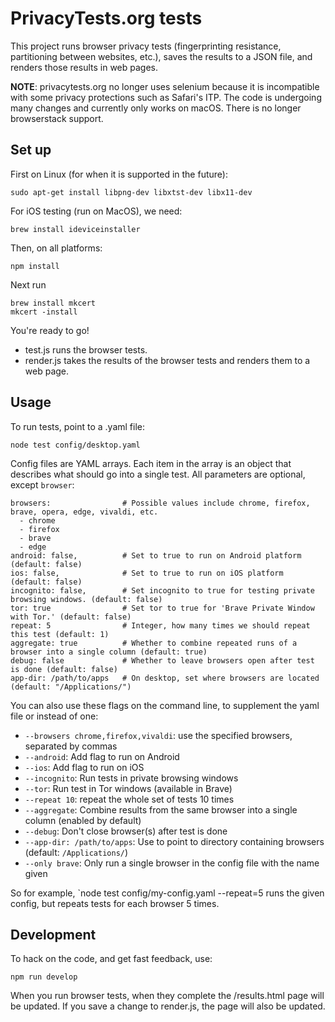 # PrivacyTests.org tests
This project runs browser privacy tests (fingerprinting resistance, partitioning between websites, etc.), saves the results to a JSON file, and renders those results in web pages.

**NOTE**: privacytests.org no longer uses selenium because it is incompatible with some privacy protections such as Safari's ITP. The code is undergoing many changes and currently only works on macOS. There is no longer
browserstack support.

## Set up

First on Linux (for when it is supported in the future):

`sudo apt-get install libpng-dev libxtst-dev libx11-dev`

For iOS testing (run on MacOS), we need:

`brew install ideviceinstaller`

Then, on all platforms:

`npm install`

Next run
```
brew install mkcert
mkcert -install
```

You're ready to go!

* test.js runs the browser tests.
* render.js takes the results of the browser tests and renders them to a web page.

## Usage

To run tests, point to a .yaml file:

`node test config/desktop.yaml`

Config files are YAML arrays. Each item in the array is an object
that describes what should go into a single test. All parameters
are optional, except `browser`:

```
browsers:                # Possible values include chrome, firefox, brave, opera, edge, vivaldi, etc.
  - chrome
  - firefox
  - brave
  - edge
android: false,          # Set to true to run on Android platform (default: false)
ios: false,              # Set to true to run on iOS platform (default: false)
incognito: false,        # Set incognito to true for testing private browsing windows. (default: false)
tor: true                # Set tor to true for 'Brave Private Window with Tor.' (default: false)
repeat: 5                # Integer, how many times we should repeat this test (default: 1)
aggregate: true          # Whether to combine repeated runs of a browser into a single column (default: true)
debug: false             # Whether to leave browsers open after test is done (default: false)
app-dir: /path/to/apps   # On desktop, set where browsers are located (default: "/Applications/")
```

You can also use these flags on the command line, to supplement the yaml file or instead of one:

* `--browsers chrome,firefox,vivaldi`: use the specified browsers, separated by commas
* `--android`: Add flag to run on Android
* `--ios`: Add flag to run on iOS
* `--incognito`: Run tests in private browsing windows
* `--tor`: Run test in Tor windows (available in Brave)
* `--repeat 10`: repeat the whole set of tests 10 times
* `--aggregate`: Combine results from the same browser into a single column (enabled by default)
* `--debug`: Don't close browser(s) after test is done
* `--app-dir: /path/to/apps`: Use to point to directory containing browsers (default: `/Applications/`)
* `--only brave`: Only run a single browser in the config file with the name given

So for example,
`node test config/my-config.yaml --repeat=5
runs the given config, but repeats tests for each browser 5 times.

## Development

To hack on the code, and get fast feedback, use:

`npm run develop`

When you run browser tests, when they complete the /results.html page will be updated. If you save a change to render.js, the page will also be updated.

